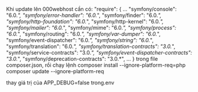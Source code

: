 Khi update lên 000webhost cần có:
    "require": {
        ...
        "symfony/console": "6.0.*",
        "symfony/error-handler": "6.0.*",
        "symfony/finder": "6.0.*",
        "symfony/http-foundation": "6.0.*",
        "symfony/http-kernel": "6.0.*",
        "symfony/mailer": "6.0.*",
        "symfony/mime": "6.0.*",
        "symfony/process": "6.0.*",
        "symfony/routing": "6.0.*",
        "symfony/var-dumper": "6.0.*",
        "symfony/event-dispatcher": "6.0.*",
        "symfony/string": "6.0.*",
        "symfony/translation": "6.0.*",
        "symfony/translation-contracts": "3.0.*",
        "symfony/service-contracts": "3.0.*",
        "symfony/event-dispatcher-contracts": "3.0.*",
        "symfony/deprecation-contracts": "3.0.*",
        ...
    }
trong file composer.json, rồi chạy lệnh 
    composer install --ignore-platform-req=php
    composer update --ignore-platform-req

thay giá trị của APP_DEBUG=false trong.env
